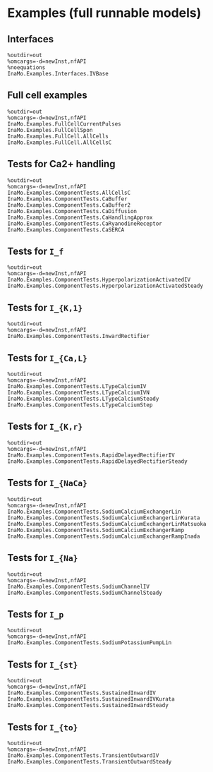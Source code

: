 # Examples (full runnable models)

## Interfaces

```@modelica
%outdir=out
%omcargs=-d=newInst,nfAPI
%noequations
InaMo.Examples.Interfaces.IVBase
```

## Full cell examples

```@modelica
%outdir=out
%omcargs=-d=newInst,nfAPI
InaMo.Examples.FullCellCurrentPulses
InaMo.Examples.FullCellSpon
InaMo.Examples.FullCell.AllCells
InaMo.Examples.FullCell.AllCellsC
```

## Tests for Ca2+ handling

```@modelica
%outdir=out
%omcargs=-d=newInst,nfAPI
InaMo.Examples.ComponentTests.AllCellsC
InaMo.Examples.ComponentTests.CaBuffer
InaMo.Examples.ComponentTests.CaBuffer2
InaMo.Examples.ComponentTests.CaDiffusion
InaMo.Examples.ComponentTests.CaHandlingApprox
InaMo.Examples.ComponentTests.CaRyanodineReceptor
InaMo.Examples.ComponentTests.CaSERCA
```

## Tests for ``I_f``

```@modelica
%outdir=out
%omcargs=-d=newInst,nfAPI
InaMo.Examples.ComponentTests.HyperpolarizationActivatedIV
InaMo.Examples.ComponentTests.HyperpolarizationActivatedSteady
```

## Tests for ``I_{K,1}``

```@modelica
%outdir=out
%omcargs=-d=newInst,nfAPI
InaMo.Examples.ComponentTests.InwardRectifier
```

## Tests for ``I_{Ca,L}``

```@modelica
%outdir=out
%omcargs=-d=newInst,nfAPI
InaMo.Examples.ComponentTests.LTypeCalciumIV
InaMo.Examples.ComponentTests.LTypeCalciumIVN
InaMo.Examples.ComponentTests.LTypeCalciumSteady
InaMo.Examples.ComponentTests.LTypeCalciumStep
```

## Tests for ``I_{K,r}``

```@modelica
%outdir=out
%omcargs=-d=newInst,nfAPI
InaMo.Examples.ComponentTests.RapidDelayedRectifierIV
InaMo.Examples.ComponentTests.RapidDelayedRectifierSteady
```

## Tests for ``I_{NaCa}``

```@modelica
%outdir=out
%omcargs=-d=newInst,nfAPI
InaMo.Examples.ComponentTests.SodiumCalciumExchangerLin
InaMo.Examples.ComponentTests.SodiumCalciumExchangerLinKurata
InaMo.Examples.ComponentTests.SodiumCalciumExchangerLinMatsuoka
InaMo.Examples.ComponentTests.SodiumCalciumExchangerRamp
InaMo.Examples.ComponentTests.SodiumCalciumExchangerRampInada
```

## Tests for ``I_{Na}``

```@modelica
%outdir=out
%omcargs=-d=newInst,nfAPI
InaMo.Examples.ComponentTests.SodiumChannelIV
InaMo.Examples.ComponentTests.SodiumChannelSteady
```

## Tests for ``I_p``

```@modelica
%outdir=out
%omcargs=-d=newInst,nfAPI
InaMo.Examples.ComponentTests.SodiumPotassiumPumpLin
```


## Tests for ``I_{st}``

```@modelica
%outdir=out
%omcargs=-d=newInst,nfAPI
InaMo.Examples.ComponentTests.SustainedInwardIV
InaMo.Examples.ComponentTests.SustainedInwardIVKurata
InaMo.Examples.ComponentTests.SustainedInwardSteady
```

## Tests for ``I_{to}``

```@modelica
%outdir=out
%omcargs=-d=newInst,nfAPI
InaMo.Examples.ComponentTests.TransientOutwardIV
InaMo.Examples.ComponentTests.TransientOutwardSteady
```
